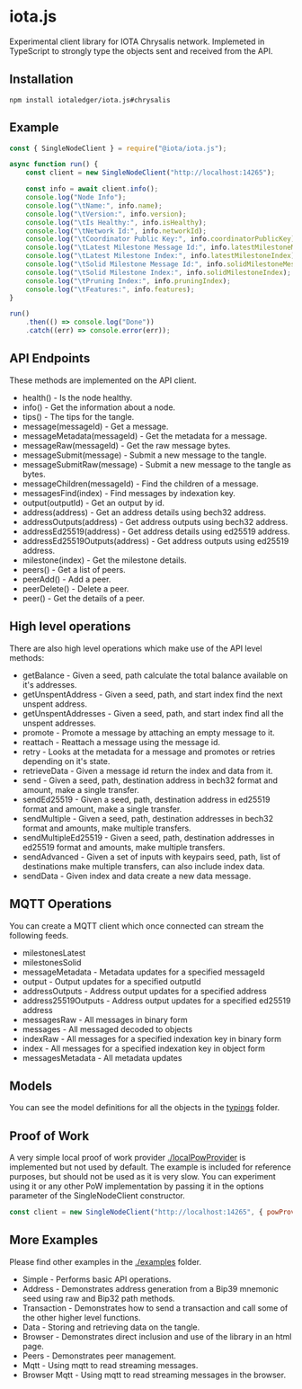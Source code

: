 # iota.js

Experimental client library for IOTA Chrysalis network. Implemeted in TypeScript to strongly type the objects sent and received from the API.

## Installation

```shell
npm install iotaledger/iota.js#chrysalis
```

## Example

```js
const { SingleNodeClient } = require("@iota/iota.js");

async function run() {
    const client = new SingleNodeClient("http://localhost:14265");

    const info = await client.info();
    console.log("Node Info");
    console.log("\tName:", info.name);
    console.log("\tVersion:", info.version);
    console.log("\tIs Healthy:", info.isHealthy);
    console.log("\tNetwork Id:", info.networkId);
    console.log("\tCoordinator Public Key:", info.coordinatorPublicKey);
    console.log("\tLatest Milestone Message Id:", info.latestMilestoneMessageId);
    console.log("\tLatest Milestone Index:", info.latestMilestoneIndex);
    console.log("\tSolid Milestone Message Id:", info.solidMilestoneMessageId);
    console.log("\tSolid Milestone Index:", info.solidMilestoneIndex);
    console.log("\tPruning Index:", info.pruningIndex);
    console.log("\tFeatures:", info.features);
}

run()
    .then(() => console.log("Done"))
    .catch((err) => console.error(err));
```

## API Endpoints

These methods are implemented on the API client.

* health() - Is the node healthy.
* info() - Get the information about a node.
* tips() - The tips for the tangle.
* message(messageId) - Get a message.
* messageMetadata(messageId) - Get the metadata for a message.
* messageRaw(messageId) - Get the raw message bytes.
* messageSubmit(message) - Submit a new message to the tangle.
* messageSubmitRaw(message) - Submit a new message to the tangle as bytes.
* messageChildren(messageId) - Find the children of a message.
* messagesFind(index) - Find messages by indexation key.
* output(outputId) - Get an output by id.
* address(address) - Get an address details using bech32 address.
* addressOutputs(address) - Get address outputs using bech32 address.
* addressEd25519(address) - Get address details using ed25519 address.
* addressEd25519Outputs(address) - Get address outputs using ed25519 address.
* milestone(index) - Get the milestone details.
* peers() - Get a list of peers.
* peerAdd() - Add a peer.
* peerDelete() - Delete a peer.
* peer() - Get the details of a peer.

## High level operations

There are also high level operations which make use of the API level methods:

* getBalance - Given a seed, path calculate the total balance available on it's addresses.
* getUnspentAddress - Given a seed, path, and start index find the next unspent address.
* getUnspentAddresses - Given a seed, path, and start index find all the unspent addresses.
* promote - Promote a message by attaching an empty message to it.
* reattach - Reattach a message using the message id.
* retry - Looks at the metadata for a message and promotes or retries depending on it's state.
* retrieveData - Given a message id return the index and data from it.
* send - Given a seed, path, destination address in bech32 format and amount, make a single transfer.
* sendEd25519 - Given a seed, path, destination address in ed25519 format and amount, make a single transfer.
* sendMultiple - Given a seed, path, destination addresses in bech32 format and amounts, make multiple transfers.
* sendMultipleEd25519 - Given a seed, path, destination addresses in ed25519 format and amounts, make multiple transfers.
* sendAdvanced - Given a set of inputs with keypairs seed, path, list of destinations make multiple transfers, can also include index data.
* sendData - Given index and data create a new data message.

## MQTT Operations

You can create a MQTT client which once connected can stream the following feeds.

* milestonesLatest
* milestonesSolid
* messageMetadata - Metadata updates for a specified messageId
* output - Output updates for a specified outputId
* addressOutputs - Address output updates for a specified address
* address25519Outputs - Address output updates for a specified ed25519 address
* messagesRaw - All messages in binary form
* messages - All messaged decoded to objects
* indexRaw - All messages for a specified indexation key in binary form
* index - All messages for a specified indexation key in object form
* messagesMetadata - All metadata updates

## Models

You can see the model definitions for all the objects in the [typings](./typings/models) folder.

## Proof of Work

A very simple local proof of work provider [./localPowProvider](./src/pow/localPowProvider.ts) is implemented but not used by default.
The example is included for reference purposes, but should not be used as it is very slow.
You can experiment using it or any other PoW implementation by passing it in the options parameter of the SingleNodeClient constructor.

```js
const client = new SingleNodeClient("http://localhost:14265", { powProvider: new LocalPowProvider() });
```

## More Examples

Please find other examples in the [./examples](./examples) folder.
* Simple - Performs basic API operations.
* Address - Demonstrates address generation from a Bip39 mnemonic seed using raw and Bip32 path methods.
* Transaction - Demonstrates how to send a transaction and call some of the other higher level functions.
* Data - Storing and retrieving data on the tangle.
* Browser - Demonstrates direct inclusion and use of the library in an html page.
* Peers - Demonstrates peer management.
* Mqtt - Using mqtt to read streaming messages.
* Browser Mqtt - Using mqtt to read streaming messages in the browser.


